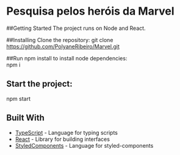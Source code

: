 # Pesquisa pelos heróis da Marvel

##Getting Started
The project runs on Node and React.

##Installing
Clone the repository:
git clone https://github.com/PolyaneRibeiro/Marvel.git

##Run npm install to install node dependencies:<br>
npm i

## Start the project:
npm start

## Built With

* [TypeScript](https://www.typescriptlang.org/) - Language for typing scripts
* [React](https://reactjs.org/) - Library for building interfaces
* [StyledComponents](https://styled-components.com/) - Language for styled-components
